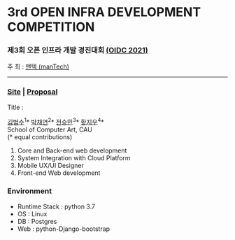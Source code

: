 # 3rd OPEN INFRA DEVELOPMENT COMPETITION

### 제3회 오픈 인프라 개발 경진대회 [(OIDC 2021)](http://www.oidc.co.kr/home)

주 최 : [맨텍 (manTech)](http://www.mantech.co.kr/)

---

### [Site]() | [Proposal]()

Title : 

[김범수](https://github.com/gh-BumsooKim)<sup>1</sup>\* [박채연](https://github.com/sally1924)<sup>2</sup>\* [전승민](https://github.com/)<sup>3</sup>\* [황지우](https://github.com/jbr1tr)<sup>4</sup>\*
<br>School of Computer Art, CAU
<br>(* equal contributions) 

1) Core and Back-end web development
2) System Integration with Cloud Platform
3) Mobile UX/UI Designer
4) Front-end Web development

### Environment

- Runtime Stack : python 3.7
- OS : Linux
- DB : Postgres
- Web : python-Django-bootstrap

